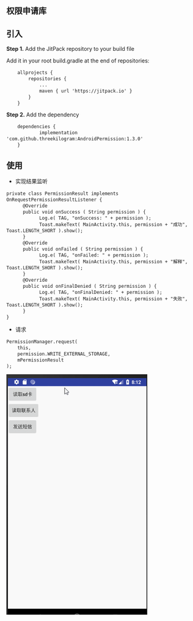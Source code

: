 ## 权限申请库

## 引入

**Step 1.** Add the JitPack repository to your build file

Add it in your root build.gradle at the end of repositories:

```
	allprojects {
		repositories {
			...
			maven { url 'https://jitpack.io' }
		}
	}
```

**Step 2.** Add the dependency



```
	dependencies {
	        implementation 'com.github.threekilogram:AndroidPermission:1.3.0'
	}
```

## 使用

* 实现结果监听

```
private class PermissionResult implements OnRequestPermissionResultListener {
      @Override
      public void onSuccess ( String permission ) {
            Log.e( TAG, "onSuccess: " + permission );
            Toast.makeText( MainActivity.this, permission + "成功", Toast.LENGTH_SHORT ).show();
      }
      @Override
      public void onFailed ( String permission ) {
            Log.e( TAG, "onFailed: " + permission );
            Toast.makeText( MainActivity.this, permission + "解释", Toast.LENGTH_SHORT ).show();
      }
      @Override
      public void onFinalDenied ( String permission ) {
            Log.e( TAG, "onFinalDenied: " + permission );
            Toast.makeText( MainActivity.this, permission + "失败", Toast.LENGTH_SHORT ).show();
      }
}
```

* 请求

```
PermissionManager.request(
    this,
    permission.WRITE_EXTERNAL_STORAGE,
    mPermissionResult
);
```

![](img/pic00.gif)
